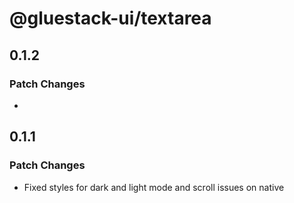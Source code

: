 # @gluestack-ui/textarea

## 0.1.2

### Patch Changes

-

## 0.1.1

### Patch Changes

- Fixed styles for dark and light mode and scroll issues on native
